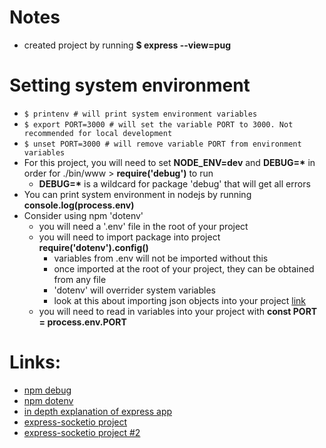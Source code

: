 # Notes
- created project by running **$ express --view=pug**

# Setting system environment
- ```$ printenv # will print system environment variables```
- ```$ export PORT=3000 # will set the variable PORT to 3000. Not recommended for local development```
- ```$ unset PORT=3000 # will remove variable PORT from environment variables```
- For this project, you will need to set **NODE_ENV=dev** and **DEBUG=\*** in order for ./bin/www > **require('debug')** to run
    - **DEBUG=\*** is a wildcard for package 'debug' that will get all errors
- You can print system environment in nodejs by running **console.log(process.env)**
- Consider using npm 'dotenv'
    - you will need a '.env' file in the root of your project
    - you will need to import package into project **require('dotenv').config()**
        - variables from .env will not be imported without this
        - once imported at the root of your project, they can be obtained from any file
        - 'dotenv' will overrider system variables
        - look at this about importing json objects into your project [link](https://stackoverflow.com/questions/58684642/should-i-call-dotenv-in-every-node-js-file)
    - you will need to read in variables into your project with **const PORT = process.env.PORT**





# Links:
- [npm debug](https://www.npmjs.com/package/debug)
- [npm dotenv](https://www.npmjs.com/package/dotenv)
- [in depth explanation of express app](https://www.reddit.com/r/node/comments/h0b1uh/can_anyone_explain_to_me_what_this_code_does/)
- [express-socketio project](https://github.com/aerrity/socket-click-example/blob/master/server.js)
- [express-socketio project #2](https://github.com/onedesign/express-socketio-tutorial)
